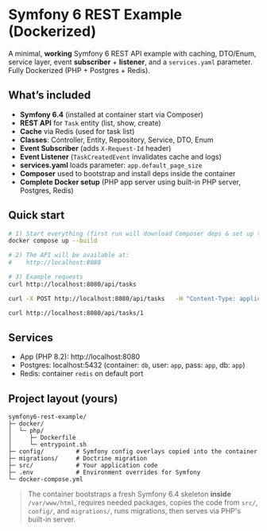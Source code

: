 # Symfony 6 REST Example (Dockerized)

A minimal, **working** Symfony 6 REST API example with caching, DTO/Enum, service layer,
event **subscriber** + **listener**, and a `services.yaml` parameter. Fully Dockerized (PHP + Postgres + Redis).

## What’s included
- **Symfony 6.4** (installed at container start via Composer)
- **REST API** for `Task` entity (list, show, create)
- **Cache** via Redis (used for task list)
- **Classes**: Controller, Entity, Repository, Service, DTO, Enum
- **Event Subscriber** (adds `X-Request-Id` header)
- **Event Listener** (`TaskCreatedEvent` invalidates cache and logs)
- **services.yaml** loads parameter: `app.default_page_size`
- **Composer** used to bootstrap and install deps inside the container
- **Complete Docker setup** (PHP app server using built-in PHP server, Postgres, Redis)

## Quick start

```bash
# 1) Start everything (first run will download Composer deps & set up the DB)
docker compose up --build

# 2) The API will be available at:
#    http://localhost:8080

# 3) Example requests
curl http://localhost:8080/api/tasks

curl -X POST http://localhost:8080/api/tasks   -H "Content-Type: application/json"   -d '{"title":"Learn Symfony","description":"Follow the example project","status":"pending"}'

curl http://localhost:8080/api/tasks/1
```

## Services
- App (PHP 8.2): http://localhost:8080
- Postgres: localhost:5432 (container: `db`, user: `app`, pass: `app`, db: `app`)
- Redis: container `redis` on default port

## Project layout (yours)
```
symfony6-rest-example/
├─ docker/
│  └─ php/
│     ├─ Dockerfile
│     └─ entrypoint.sh
├─ config/         # Symfony config overlays copied into the container
├─ migrations/     # Doctrine migration
├─ src/            # Your application code
├─ .env            # Environment overrides for Symfony
└─ docker-compose.yml
```

> The container bootstraps a fresh Symfony 6.4 skeleton **inside** `/var/www/html`, requires needed packages,
> copies the code from `src/`, `config/`, and `migrations/`, runs migrations, then serves via PHP's built-in server.
